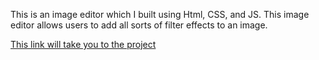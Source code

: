 This is an image editor which I built using Html, CSS, and JS. This image editor allows users to add all sorts of filter effects to an image.

[This link will take you to the project](https://image-editor-sand.vercel.app)
